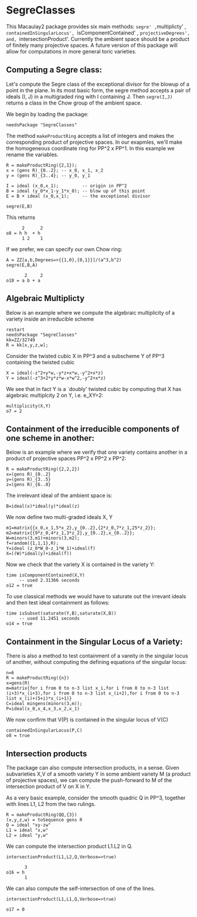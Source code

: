 # SegreClasses

This Macaulay2 package provides six main methods: `segre' ,`multiplicty' , `containedInSingularLocus', `isComponentContained' , `projectiveDegrees', and, `intersectionProduct'.  Currently the ambient space should be a product of finitely many projective spaces.  A future version of this package will allow for computations in more general toric varieties.

## Computing a Segre class:

Let's compute the Segre class of the exceptional divisor for the blowup of a point in the plane. In its most basic form, the segre method accepts a pair of ideals (I, J) in a multigraded ring with I containing J.  Then `segre(I,J)` returns a class in the Chow group of the ambient space.  

We begin by loading the package:

    needsPackage "SegreClasses"
    
The method `makeProductRing` accepts a list of integers and makes the corresponding product of projective spaces.  In our exapmles, we'll make the homogeneous coordinate ring for PP^2 x PP^1.  In this example we rename the variables.

    R = makeProductRing({2,1});
    x = (gens R)_{0..2}; -- x_0, x_1, x_2
    y = (gens R)_{3..4}; -- y_0, y_1

    I = ideal (x_0,x_1);         -- origin in PP^2
    B = ideal (y_0*x_1-y_1*x_0); -- blow up of this point
    E = B + ideal (x_0,x_1);     -- the exceptional divisor
    
    segre(E,B)

This returns 

          2      2
    o8 = h h  + h
          1 2    1

If we prefer, we can specify our own Chow ring:

    A = ZZ[a,b,Degrees=>{{1,0},{0,1}}]/(a^3,b^2)
    segre(E,B,A)
    
           2     2
    o10 = a b + a
    
## Algebraic Multiplicty 

Below is an example where we compute the algebraic multiplicity of a variety inside an irreducible scheme

    restart
    needsPackage "SegreClasses"
    kk=ZZ/32749
    R = kk[x,y,z,w];
    
Consider the twisted cubic X in PP^3 and a subscheme Y of PP^3 containing the twisted cubic   
    
    X = ideal(-z^2+y*w,-y*z+x*w,-y^2+x*z)    
    Y = ideal(-z^3+2*y*z*w-x*w^2,-y^2+x*z)
    
We see that in fact Y is a `doubly' twisted cubic by computing that X has algebraic multiplcity 2 on Y, i.e. e_XY=2:   
    
    multiplicity(X,Y)
    o7 = 2
    
## Containment of the irreducible components of one scheme in another:

Below is an example where we verify that one variety contains another in a product of projective spaces PP^2 x PP^2 x PP^2:

    R = makeProductRing({2,2,2})
    x=(gens R)_{0..2}
    y=(gens R)_{3..5}
    z=(gens R)_{6..8}
    
The irrelevant ideal of the ambient space is:  

    B=ideal(x)*ideal(y)*ideal(z)

We now define two multi-graded ideals X, Y    

    m1=matrix{{x_0,x_1,5*x_2},y_{0..2},{2*z_0,7*z_1,25*z_2}};
    m2=matrix{{9*z_0,4*z_1,3*z_2},y_{0..2},x_{0..2}};
    W=minors(3,m1)+minors(3,m2);
    f=random({1,1,1},R);
    Y=ideal (z_0*W_0-z_1*W_1)+ideal(f)
    X=((W)*ideal(y)+ideal(f))
    
Now we check that the variety X is contained in the variety Y:

    time isComponentContained(X,Y)
         -- used 2.31366 seconds
    o12 = true

To use classical methods we would have to saturate out the irrevant ideals and then test ideal containment as follows:   

    time isSubset(saturate(Y,B),saturate(X,B))
         -- used 11.2451 seconds
    o14 = true

## Containment in the Singular Locus of a Variety:

There is also a method to test containment of a vareity in the singular locus of another, without computing the defining equations of the singular locus:

    n=6
    R = makeProductRing({n})
    x=gens(R)
    m=matrix{for i from 0 to n-3 list x_i,for i from 0 to n-3 list (i+3)*x_(i+3),for i from 0 to n-3 list x_(i+2),for i from 0 to n-3 list x_(i)+(5+i)*x_(i+1)}
    C=ideal mingens(minors(3,m));
    P=ideal(x_0,x_4,x_3,x_2,x_1)
    
We now confirm that V(P) is contained in the singular locus of V(C)    
    
    containedInSingularLocus(P,C)
    o8 = true

## Intersection products

The package can also compute intersection products, in a sense.  Given subvarieties X,V of a smooth variety Y in some ambient variety M (a product of projective spaces), we can compute the push-forward to M of the intersection product of V on X in Y.

As a very basic example, consider the smooth quadric Q in PP^3, together with lines L1, L2 from the two rulings.

    R = makeProductRing(QQ,{3})
    (x,y,z,w) = toSequence gens R
    Q = ideal "xy-zw"
    L1 = ideal "x,w"
    L2 = ideal "y,w"
    
We can compute the intersection product L1.L2 in Q.
    
    intersectionProduct(L1,L2,Q,Verbose=>true)
       
           3
    o16 = h
           1

We can also compute the self-intersection of one of the lines.

    intersectionProduct(L1,L1,Q,Verbose=>true)
    
    o17 = 0
